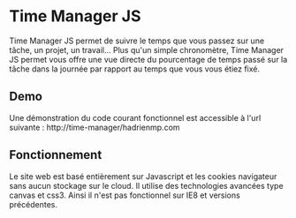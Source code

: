 Time Manager JS
===============

Time Manager JS permet de suivre le temps que vous passez sur une tâche, un projet, un travail... Plus qu'un simple chronomètre, Time Manager JS permet vous offre une vue directe du pourcentage de temps passé sur la tâche dans la journée par rapport au temps que vous vous étiez fixé.

Demo
----
Une démonstration du code courant fonctionnel est accessible à l'url suivante : http://time-manager/hadrienmp.com

Fonctionnement
--------------

Le site web est basé entièrement sur Javascript et les cookies navigateur sans aucun stockage sur le cloud.
Il utilise des technologies avancées type canvas et css3. Ainsi il n'est pas fonctionnel sur IE8 et versions précédentes.
